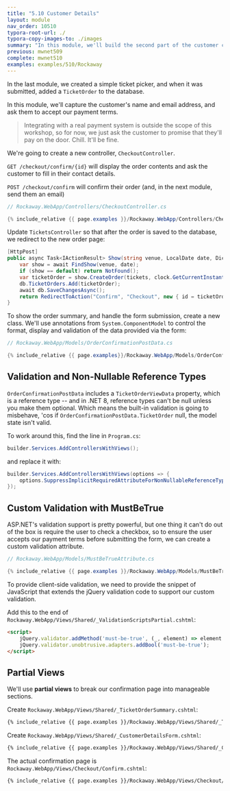 ```yaml
---
title: "5.10 Customer Details"
layout: module
nav_order: 10510
typora-root-url: ./
typora-copy-images-to: ./images
summary: "In this module, we'll build the second part of the customer checkout process, confirming a customer's order and asking them to enter their name and email address."
previous: mwnet509
complete: mwnet510
examples: examples/510/Rockaway
---
```


In the last module, we created a simple ticket picker, and when it was submitted, added a `TicketOrder` to the database.

In this module, we'll capture the customer's name and email address, and ask them to accept our payment terms.

> Integrating with a real payment system is outside the scope of this workshop, so for now, we just ask the customer to promise that they'll pay on the door. Chill. It'll be fine.

We're going to create a new controller, `CheckoutController`.

`GET /checkout/confirm/{id}` will display the order contents and ask the customer to fill in their contact details.

`POST /checkout/confirm` will confirm their order (and, in the next module, send them an email)

```csharp
// Rockaway.WebApp/Controllers/CheckoutController.cs

{% include_relative {{ page.examples }}/Rockaway.WebApp/Controllers/CheckoutController.cs %}
```

Update `TicketsController` so that after the order is saved to the database, we redirect to the new order page:

```csharp
[HttpPost]
public async Task<IActionResult> Show(string venue, LocalDate date, Dictionary<Guid, int> tickets) {
    var show = await FindShow(venue, date);
    if (show == default) return NotFound();
    var ticketOrder = show.CreateOrder(tickets, clock.GetCurrentInstant());
    db.TicketOrders.Add(ticketOrder);
    await db.SaveChangesAsync();
    return RedirectToAction("Confirm", "Checkout", new { id = ticketOrder.Id });
}
```

To show the order summary, and handle the form submission, create a new class. We'll use annotations from `System.ComponentModel` to control the format, display and validation of the data provided via the form:

```csharp
// Rockaway.WebApp/Models/OrderConfirmationPostData.cs

{% include_relative {{ page.examples}}/Rockaway.WebApp/Models/OrderConfirmationPostData.cs %}
```

## Validation and Non-Nullable Reference Types

`OrderConfirmationPostData` includes a `TicketOrderViewData` property, which is a reference type -- and in .NET 8, reference types can't be null unless you make them optional. Which means the built-in validation is going to misbehave, 'cos if `OrderConfirmationPostData.TicketOrder` null, the model state isn't valid.

To work around this, find the line in `Program.cs`:

 ```csharp
 builder.Services.AddControllersWithViews();
 ```

and replace it with:

```csharp
builder.Services.AddControllersWithViews(options => {
	options.SuppressImplicitRequiredAttributeForNonNullableReferenceTypes = true;
});
```

## Custom Validation with MustBeTrue

ASP.NET's validation support is pretty powerful, but one thing it can't do out of the box is require the user to check a checkbox, so to ensure the user accepts our payment terms before submitting the form, we can create a custom validation attribute.

```csharp
// Rockaway.WebApp/Models/MustBeTrueAttribute.cs

{% include_relative {{ page.examples }}/Rockaway.WebApp/Models/MustBeTrueAttribute.cs %}
```

To provide client-side validation, we need to provide the snippet of JavaScript that extends the jQuery validation code to support our custom validation.

Add this to the end of `Rockaway.WebApp/Views/Shared/_ValidationScriptsPartial.cshtml`:

```html
<script>
	jQuery.validator.addMethod('must-be-true', (_, element) => element.checked);
	jQuery.validator.unobtrusive.adapters.addBool('must-be-true');
</script>
```

## Partial Views

We'll use **partial views** to break our confirmation page into manageable sections.

Create `Rockaway.WebApp/Views/Shared/_TicketOrderSummary.cshtml`:

```html
{% include_relative {{ page.examples }}/Rockaway.WebApp/Views/Shared/_TicketOrderSummary.cshtml %}
```

Create `Rockaway.WebApp/Views/Shared/_CustomerDetailsForm.cshtml`:

```html
{% include_relative {{ page.examples }}/Rockaway.WebApp/Views/Shared/_CustomerDetailsForm.cshtml %}
```

The actual confirmation page is `Rockaway.WebApp/Views/Checkout/Confirm.cshtml`:

```html
{% include_relative {{ page.examples }}/Rockaway.WebApp/Views/Checkout/Confirm.cshtml %}
```

